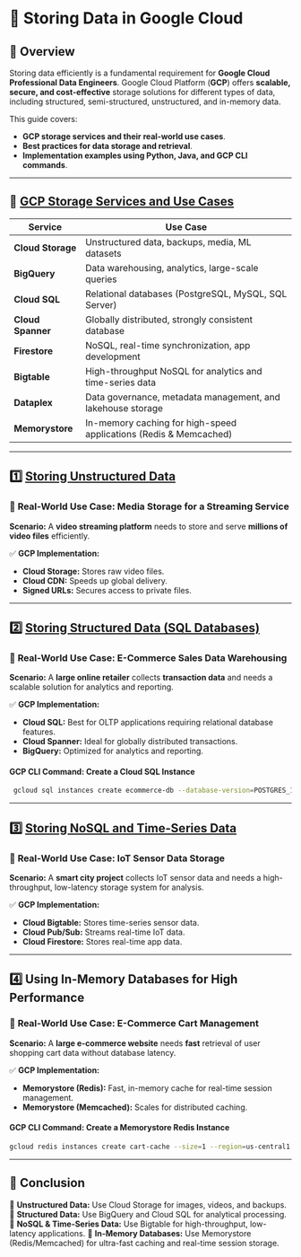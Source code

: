 # 📌 Storing Data in Google Cloud

## 🔹 Overview
Storing data efficiently is a fundamental requirement for **Google Cloud Professional Data Engineers**. Google Cloud Platform (**GCP**) offers **scalable, secure, and cost-effective** storage solutions for different types of data, including structured, semi-structured, unstructured, and in-memory data.

This guide covers:
- **GCP storage services and their real-world use cases**.
- **Best practices for data storage and retrieval**.
- **Implementation examples using Python, Java, and GCP CLI commands**.

---

## 🔹 **[GCP Storage Services and Use Cases](./GCP_Storage_Services_and_Use_Cases.md)**

| **Service**         | **Use Case** |
|--------------------|------------------------------------------------|
| **Cloud Storage**  | Unstructured data, backups, media, ML datasets |
| **BigQuery**       | Data warehousing, analytics, large-scale queries |
| **Cloud SQL**      | Relational databases (PostgreSQL, MySQL, SQL Server) |
| **Cloud Spanner**  | Globally distributed, strongly consistent database |
| **Firestore**      | NoSQL, real-time synchronization, app development |
| **Bigtable**       | High-throughput NoSQL for analytics and time-series data |
| **Dataplex**       | Data governance, metadata management, and lakehouse storage |
| **Memorystore**    | In-memory caching for high-speed applications (Redis & Memcached) |

---

## 1️⃣ **[Storing Unstructured Data](./Storing_Unstructured_Data.md)**
### 💼 **Real-World Use Case: Media Storage for a Streaming Service**
**Scenario:** A **video streaming platform** needs to store and serve **millions of video files** efficiently.

✅ **GCP Implementation:**
- **Cloud Storage:** Stores raw video files.
- **Cloud CDN:** Speeds up global delivery.
- **Signed URLs:** Secures access to private files.

---

## 2️⃣ **[Storing Structured Data (SQL Databases)](./Storing_Structured_Data.md)**
### 💼 **Real-World Use Case: E-Commerce Sales Data Warehousing**
**Scenario:** A **large online retailer** collects **transaction data** and needs a scalable solution for analytics and reporting.

✅ **GCP Implementation:**
- **Cloud SQL:** Best for OLTP applications requiring relational database features.
- **Cloud Spanner:** Ideal for globally distributed transactions.
- **BigQuery:** Optimized for analytics and reporting.

#### **GCP CLI Command: Create a Cloud SQL Instance**
```sh
 gcloud sql instances create ecommerce-db --database-version=POSTGRES_14 --tier=db-f1-micro --region=us-central1
```

---

## 3️⃣ **[Storing NoSQL and Time-Series Data](./Storing_Structured_Data.md)**
### 💼 **Real-World Use Case: IoT Sensor Data Storage**
**Scenario:** A **smart city project** collects IoT sensor data and needs a high-throughput, low-latency storage system for analysis.

✅ **GCP Implementation:**
- **Cloud Bigtable:** Stores time-series sensor data.
- **Cloud Pub/Sub:** Streams real-time IoT data.
- **Cloud Firestore:** Stores real-time app data.

---

## 4️⃣ **Using In-Memory Databases for High Performance**
### 💼 **Real-World Use Case: E-Commerce Cart Management**
**Scenario:** A **large e-commerce website** needs **fast** retrieval of user shopping cart data without database latency.

✅ **GCP Implementation:**
- **Memorystore (Redis):** Fast, in-memory cache for real-time session management.
- **Memorystore (Memcached):** Scales for distributed caching.

#### **GCP CLI Command: Create a Memorystore Redis Instance**
```sh
gcloud redis instances create cart-cache --size=1 --region=us-central1 --redis-version=REDIS_6_X
```

---

## 📌 Conclusion
🔹 **Unstructured Data:** Use Cloud Storage for images, videos, and backups.
🔹 **Structured Data:** Use BigQuery and Cloud SQL for analytical processing.
🔹 **NoSQL & Time-Series Data:** Use Bigtable for high-throughput, low-latency applications.
🔹 **In-Memory Databases:** Use Memorystore (Redis/Memcached) for ultra-fast caching and real-time session storage.

